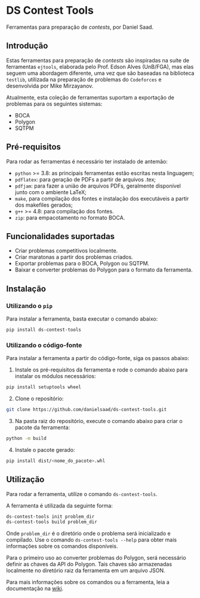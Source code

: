 # DS Contest Tools

Ferramentas para preparação de *contests*, por Daniel Saad.


## Introdução

Estas ferramentas para preparação de *contests* são inspiradas na suíte de ferramentas `ejtools`, elaborada pelo Prof. Edson Alves (UnB/FGA), mas elas seguem uma abordagem diferente, uma vez que são baseadas na biblioteca `testlib`, utilizada na preparação de problemas do `Codeforces` e desenvolvida por Mike Mirzayanov.

Atualmente, esta coleção de ferramentas suportam a exportação de problemas para os seguintes sistemas:

* BOCA
* Polygon
* SQTPM


## Pré-requisitos

Para rodar as ferramentas é necessário ter instalado de antemão:
* `python` >= 3.8: as principais ferramentas estão escritas nesta linguagem;
* `pdflatex`: para geração de PDFs a partir de arquivos .tex;
* `pdfjam`: para fazer a união de arquivos PDFs,  geralmente disponível junto com o ambiente LaTeX;
* `make`, para compilação dos fontes e instalação dos executáveis a partir dos makefiles gerados;
* `g++` >= 4.8: para compilação dos fontes.
* `zip`: para empacotamento no formato BOCA.


## Funcionalidades suportadas

* Criar problemas competitivos localmente.
* Criar maratonas a partir dos problemas criados.
* Exportar problemas para o BOCA, Polygon ou SQTPM.
* Baixar e converter problemas do Polygon para o formato da ferramenta.

## Instalação

### Utilizando o `pip`

Para instalar a ferramenta, basta executar o comando abaixo:

```bash
pip install ds-contest-tools
```

### Utilizando o código-fonte

Para instalar a ferramenta a partir do código-fonte, siga os passos abaixo:

1. Instale os pré-requisitos da ferramenta e rode o comando abaixo para instalar os módulos necessários:

```bash
pip install setuptools wheel
```

2. Clone o repositório:

```bash
git clone https://github.com/danielsaad/ds-contest-tools.git
```

3. Na pasta raiz do repositório, execute o comando abaixo para criar o pacote da ferramenta:

```bash
python -m build
```

4. Instale o pacote gerado:

```bash
pip install dist/<nome_do_pacote>.whl
```

## Utilização

Para rodar a ferramenta, utilize o comando `ds-contest-tools`.

A ferramenta é utilizada da seguinte forma:

```bash
ds-contest-tools init problem_dir
ds-contest-tools build problem_dir
```

Onde `problem_dir` é o diretório onde o problema será inicializado e compilado. Use o comando `ds-contest-tools --help` para obter mais informações sobre os comandos disponíveis.

Para o primeiro uso ao converter problemas do Polygon, será necessário definir as chaves da API do Polygon. Tais chaves são armazenadas localmente no diretório raiz da ferramenta em um arquivo JSON.

Para mais informações sobre os comandos ou a ferramenta, leia a documentação na [wiki](https://github.com/danielsaad/ds-contest-tools).